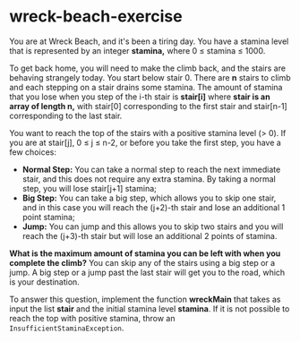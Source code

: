 # wreck-beach-exercise
You are at Wreck Beach, and it's been a tiring day. You have a stamina level that is represented by an integer **stamina,** where 0 ≤ stamina ≤ 1000.

To get back home, you will need to make the climb back, and the stairs are behaving strangely today. You start below stair 0. There are **n** stairs to climb and each stepping on a stair drains some stamina. The amount of stamina that you lose when you step of the i-th stair is **stair[i]** where **stair is an array of length n,** with stair[0] corresponding to the first stair and stair[n-1] corresponding to the last stair.

You want to reach the top of the stairs with a positive stamina level (> 0). If you are at stair[j], 0 ≤ j ≤ n-2, or before you take the first step, you have a few choices: 

- **Normal Step:** You can take a normal step to reach the next immediate stair, and this does not require any extra stamina. By taking a normal step, you will lose stair[j+1] stamina;
- **Big Step:** You can take a big step, which allows you to skip one stair, and in this case you will reach the (j+2)-th stair and lose an additional 1 point stamina;
- **Jump:** You can jump and this allows you to skip two stairs and you will reach the (j+3)-th stair but will lose an additional 2 points of stamina.

**What is the maximum amount of stamina you can be left with when you complete the climb?** You can skip any of the stairs using a big step or a jump. A big step or a jump past the last stair will get you to the road, which is your destination.

To answer this question, implement the function **wreckMain** that takes as input the list **stair** and the initial stamina level **stamina**. If it is not possible to reach the top with positive stamina, throw an `InsufficientStaminaException`.
